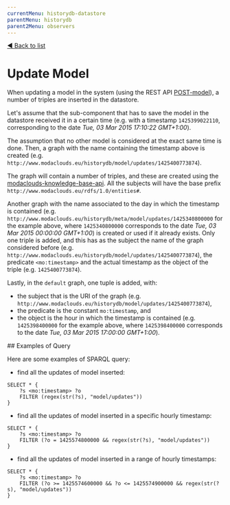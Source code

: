 ```yaml
---
currentMenu: historydb-datastore
parentMenu: historydb
parent2Menu: observers
---
```


[&#9664; Back to list](.)

# Update Model

When updating a model in the system (using the REST API [POST-model](../api/POST-model.md)), a number of triples are inserted in the datastore.

Let's assume that the sub-component that has to save the model in the datastore received it in a certain time (e.g. with a timestamp `1425399022110`, corresponding to the date *Tue, 03 Mar 2015 17:10:22 GMT+1:00*).

The assumption that no other model is considered at the exact same time is done. Then, a graph with the name containing the timestamp above is created (e.g. `http://www.modaclouds.eu/historydb/model/updates/1425400773874`).

The graph will contain a number of triples, and these are created using the [modaclouds-knowledge-base-api](https://github.com/deib-polimi/modaclouds-knowledge-base-api). All the subjects will have the base prefix `http://www.modaclouds.eu/rdfs/1.0/entities#`.

Another graph with the name associated to the day in which the timestamp is contained (e.g. `http://www.modaclouds.eu/historydb/meta/model/updates/1425340800000` for the example above, where `1425340800000` corresponds to the date *Tue, 03 Mar 2015 00:00:00 GMT+1:00*) is created or used if it already exists.
Only one triple is added, and this has as the subject the name of the graph considered before (e.g. `http://www.modaclouds.eu/historydb/model/updates/1425400773874`), the predicate `<mo:timestamp>` and the actual timestamp as the object of the triple (e.g. `1425400773874`).

Lastly, in the `default` graph, one tuple is added, with:

* the subject that is the URI of the graph (e.g. `http://www.modaclouds.eu/historydb/model/updates/1425400773874`),
* the predicate is the constant `mo:timestamp`, and
* the object is the hour in which the timestamp is contained (e.g. `1425398400000` for the example above, where `1425398400000` corresponds to the date *Tue, 03 Mar 2015 17:00:00 GMT+1:00*).

## Examples of Query

Here are some examples of SPARQL query:

* find all the updates of model inserted:

```sparql
SELECT * {
    ?s <mo:timestamp> ?o
    FILTER (regex(str(?s), "model/updates"))
}
```

* find all the updates of model inserted in a specific hourly timestamp:

```sparql
SELECT * {
    ?s <mo:timestamp> ?o 
    FILTER (?o = 1425574800000 && regex(str(?s), "model/updates"))
}
```

* find all the updates of model inserted in a range of hourly timestamps:

```sparql
SELECT * {
    ?s <mo:timestamp> ?o
    FILTER (?o >= 1425574600000 && ?o <= 1425574900000 && regex(str(?s), "model/updates"))
}
```
